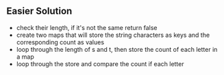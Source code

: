 ## Easier Solution
- check their length, if it's not the same return false
- create two maps that will store the string characters as keys and the corresponding count as values
- loop through the length of s and t, then store the count of each letter in a map
- loop through the store and compare the count if each letter

